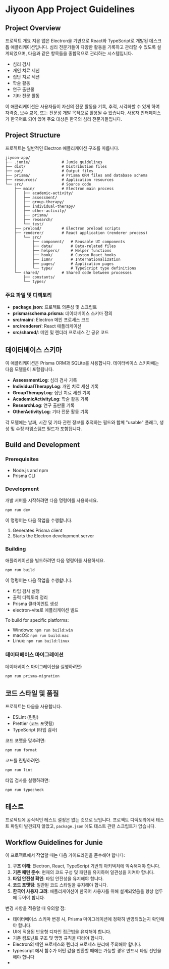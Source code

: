 # Jiyoon App Project Guidelines

## Project Overview

프로젝트 개요
지윤 앱은 Electron을 기반으로 React와 TypeScript로 개발된 데스크톱 애플리케이션입니다. 심리 전문가들이 다양한 활동을 기록하고 관리할 수 있도록 설계되었으며, 다음과 같은 항목들을 종합적으로 관리하는 시스템입니다.

- 심리 검사
- 개인 치료 세션
- 집단 치료 세션
- 학술 활동
- 연구 출판물
- 기타 전문 활동

이 애플리케이션은 사용자들이 자신의 전문 활동을 기록, 추적, 시각화할 수 있게 하여 자격증, 보수 교육, 또는 전문성 개발 목적으로 활용될 수 있습니다.
사용자 인터페이스가 한국어로 되어 있어 주요 대상은 한국의 심리 전문가들입니다.

## Project Structure

프로젝트는 일반적인 Electron 애플리케이션 구조를 따릅니다.

```
jiyoon-app/
├── .junie/              # Junie guidelines
├── dist/                # Distribution files
├── out/                 # Output files
├── prisma/              # Prisma ORM files and database schema
├── resources/           # Application resources
└── src/                 # Source code
    ├── main/            # Electron main process
    │   ├── academic-activity/
    │   ├── assessment/
    │   ├── group-therapy/
    │   ├── individual-therapy/
    │   ├── other-activity/
    │   ├── prisma/
    │   ├── research/
    │   └── test/
    ├── preload/         # Electron preload scripts
    ├── renderer/        # React application (renderer process)
    │   └── src/
    │       ├── component/   # Reusable UI components
    │       ├── data/        # Data-related files
    │       ├── helpers/     # Helper functions
    │       ├── hook/        # Custom React hooks
    │       ├── i18n/        # Internationalization
    │       ├── pages/       # Application pages
    │       └── type/        # TypeScript type definitions
    └── shared/          # Shared code between processes
        ├── constants/
        └── types/
```

### 주요 파일 및 디렉토리

- **package.json**: 프로젝트 의존성 및 스크립트
- **prisma/schema.prisma**: 데이터베이스 스키마 정의
- **src/main/**: Electron 메인 프로세스 코드
- **src/renderer/**: React 애플리케이션
- **src/shared/**: 메인 및 렌더러 프로세스 간 공유 코드

## 데이터베이스 스키마
이 애플리케이션은 Prisma ORM과 SQLite를 사용합니다. 데이터베이스 스키마에는 다음 모델들이 포함됩니다.

- **AssessmentLog**: 심리 검사 기록
- **IndividualTherapyLog**: 개인 치료 세션 기록
- **GroupTherapyLog**: 집단 치료 세션 기록
- **AcademicActivityLog**: 학술 활동 기록
- **ResearchLog**: 연구 출판물 기록
- **OtherActivityLog**: 기타 전문 활동 기록

각 모델에는 날짜, 시간 및 기타 관련 정보를 추적하는 필드와 함께 "usable" 플래그, 생성 및 수정 타임스탬프 필드가 포함됩니다.

## Build and Development

### Prerequisites

- Node.js and npm
- Prisma CLI

### Development

개발 서버를 시작하려면 다음 명령어를 사용하세요.

```bash
npm run dev
```

이 명령어는 다음 작업을 수행합니다.
1. Generates Prisma client
2. Starts the Electron development server

### Building

애플리케이션을 빌드하려면 다음 명령어를 사용하세요.

```bash
npm run build
```

이 명령어는 다음 작업을 수행합니다.

- 타입 검사 실행
- 출력 디렉토리 정리
- Prisma 클라이언트 생성
- electron-vite로 애플리케이션 빌드

To build for specific platforms:

- Windows: `npm run build:win`
- macOS: `npm run build:mac`
- Linux: `npm run build:linux`

### 데이터베이스 마이그레이션

데이터베이스 마이그레이션을 실행하려면:

```bash
npm run prisma-migration
```

## 코드 스타일 및 품질

프로젝트는 다음을 사용합니다.

- ESLint (린팅)
- Prettier (코드 포맷팅)
- TypeScript (타입 검사)

코드 포맷을 맞추려면:

```bash
npm run format
```

코드를 린팅하려면:

```bash
npm run lint
```

타입 검사를 실행하려면:

```bash
npm run typecheck
```

## 테스트
프로젝트에 공식적인 테스트 설정은 없는 것으로 보입니다. 프로젝트 디렉토리에서 테스트 파일이 발견되지 않았고, `package.json` 에도 테스트 관련 스크립트가 없습니다.

## Workflow Guidelines for Junie

이 프로젝트에서 작업할 때는 다음 가이드라인을 준수해야 합니다:

1.  **구조 이해**: Electron, React, TypeScript 기반의 아키텍처에 익숙해져야 합니다.
2.  **기존 패턴 준수**: 현재의 코드 구성 및 패턴을 유지하여 일관성을 지켜야 합니다.
3.  **타입 안전성 확인**: 타입 안전성을 유지해야 합니다.
4.  **코드 포맷팅**: 일관된 코드 스타일을 유지해야 합니다.
5.  **한국어 사용자 고려**: 애플리케이션이 한국어 사용자를 위해 설계되었음을 항상 염두에 두어야 합니다.

변경 사항을 적용할 때 유의할 점:

- 데이터베이스 스키마 변경 시, Prisma 마이그레이션에 정확히 반영되었는지 확인해야 합니다.
- UI에 적용된 반응형 디자인 접근법을 유지해야 합니다.
- 기존 컴포넌트 구조 및 명명 규칙을 따라야 합니다.
- Electron의 메인 프로세스와 렌더러 프로세스 분리에 주의해야 합니다.
- typescript 에서 함수가 어떤 값을 반환할 때에는 가능할 경우 반드시 타입 선언을 해야 합니다
-
